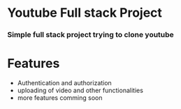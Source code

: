 # Youtube Full stack Project

### Simple full stack project trying to clone youtube

# Features

- Authentication and authorization
- uploading of video and other functionalities
- more features comming soon
